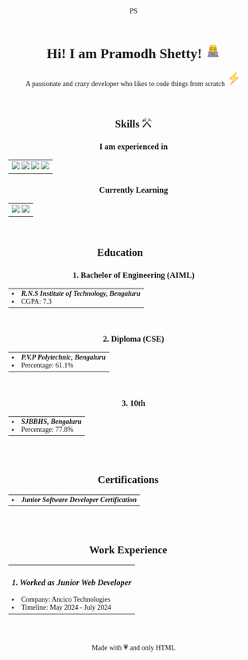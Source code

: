 <!DOCTYPE html>
<html>
<head>
    <meta charset="UTF-8">
    <meta name="viewport" content="width=device-width, initial-scale=1.0">
</head>

<header style="font-family:Arial Black" align = "center" "font-size: 500"> PS </header>
<body style= "font-family:Consolas">

<center>
<div>		
<h1>Hi! I am Pramodh Shetty! <img src = "Man.webp" height="30" width="30"></h1>
        <p>A passionate and crazy developer who likes to code things from scratch <img src = "High Voltage.webp" height = "30" width = "30"></p><br>
</div>
        
<h2 style= "font-family:Arial Black">Skills <img src ="⚒️.png" height = "20" width="20"></h2>
        <h3>I am experienced in</h3>
        <table>
            <tr>
                <td>
                    <img src = "https://img.shields.io/badge/HTML-239120?style=for-the-badge&logo=html5&logoColor=white"  >
                    <img src = "https://img.shields.io/badge/CSS-239120?&style=for-the-badge&logo=css3&logoColor=white" >
                    <img src = "https://img.shields.io/badge/C-00599C?style=for-the-badge&logo=c&logoColor=white">
                    <img src = "https://img.shields.io/badge/Java-ED8B00?style=for-the-badge&logo=openjdk&logoColor=white">
                </td>
            </tr>
        </table>
	
 <h3>Currently Learning</h3>
        <table>
            <tr>
                <td>
                    <img src ="https://img.shields.io/badge/python-3670A0?style=for-the-badge&logo=python&logoColor=ffdd54">
                    <img src ="https://img.shields.io/badge/mysql-4479A1.svg?style=for-the-badge&logo=mysql&logoColor=white">
                </td>
            </tr>
        </table><br>
		
<h2 style= "font-family:Arial Black">Education 🧑🏻‍🎓</h2>
        <h3>1. Bachelor of Engineering (AIML)</h3>
        <table>
            <tr><td>
                    <li><i><b>R.N.S Institute of Technology, Bengaluru</b></i></li>
                    <li>CGPA: 7.3</li>
            </td></tr>
        </table><br>
		
 <h3>2. Diploma (CSE)</h3>
        <table>
            <tr>
                <td>
                    <li><i><b>P.V.P Polytechnic, Bengaluru</b></i></li>
                    <li>Percentage: 61.1%</li>
                </td>
            </tr>
        </table><br>
        <h3>3. 10th</h3>
        <table>
            <tr>
                <td>
                    <li><i><b>SJBBHS, Bengaluru</b></i></li>
                    <li>Percentage: 77.8%</li>
                </td>
            </tr>
        </table><br><br>
        <h2 style= "font-family:Arial Black">Certifications 📜</h2>
        <table>
            <tr>
                <td>
                    <li><i><b>Junior Software Developer Certification</b></i></li>
                </td>
            </tr>
        </table><br><br>
		
 <h2 style= "font-family:Arial Black">Work Experience 🏢</h2>
        <table>
            <tr>
                <td>
                    <h3><i><b>1. Worked as Junior Web Developer</b></i></h3>
                    <li>Company: Ancico Technologies</li>
                    <li>Timeline: May 2024 - July 2024</li>
                </td>
            </tr>
        </table><br><br>
	</center>
</body>

<footer align="center"><p>Made with 💗 and only HTML</p></footer>
		

</html>
